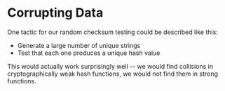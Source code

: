 # Corrupting Data

One tactic for our random checksum testing could be described like this:

* Generate a large number of unique strings
* Test that each one produces a unique hash value

This would actually work surprisingly well -- we would find collisions in cryptographically weak hash functions, we would not find them in strong functions.
